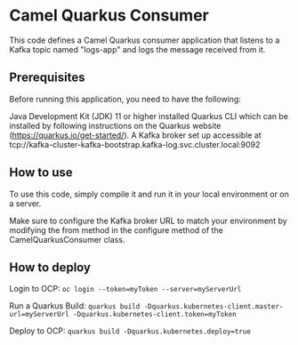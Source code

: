 # Camel Quarkus Consumer

This code defines a Camel Quarkus consumer application that listens to a Kafka topic named "logs-app" and logs the message received from it.

## Prerequisites

Before running this application, you need to have the following:

Java Development Kit (JDK) 11 or higher installed
Quarkus CLI which can be installed by following instructions on the Quarkus website (https://quarkus.io/get-started/).
A Kafka broker set up accessible at tcp://kafka-cluster-kafka-bootstrap.kafka-log.svc.cluster.local:9092

## How to use

To use this code, simply compile it and run it in your local environment or on a server.

Make sure to configure the Kafka broker URL to match your environment by modifying the from method in the configure method of the CamelQuarkusConsumer class.

## How to deploy

Login to OCP:
```oc login --token=myToken --server=myServerUrl```

Run a Quarkus Build:
```quarkus build -Dquarkus.kubernetes-client.master-url=myServerUrl -Dquarkus.kubernetes-client.token=myToken```

Deploy to OCP:
```quarkus build -Dquarkus.kubernetes.deploy=true```
